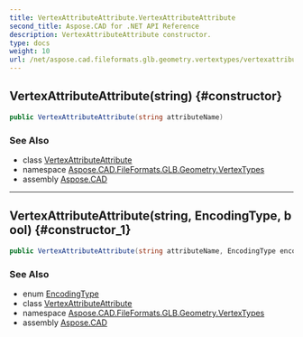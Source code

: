 ```yaml
---
title: VertexAttributeAttribute.VertexAttributeAttribute
second_title: Aspose.CAD for .NET API Reference
description: VertexAttributeAttribute constructor. 
type: docs
weight: 10
url: /net/aspose.cad.fileformats.glb.geometry.vertextypes/vertexattributeattribute/vertexattributeattribute/
---
```

## VertexAttributeAttribute(string) {#constructor}

```csharp
public VertexAttributeAttribute(string attributeName)
```

### See Also

* class [VertexAttributeAttribute](../)
* namespace [Aspose.CAD.FileFormats.GLB.Geometry.VertexTypes](../../vertexattributeattribute/)
* assembly [Aspose.CAD](../../../)

---

## VertexAttributeAttribute(string, EncodingType, bool) {#constructor_1}

```csharp
public VertexAttributeAttribute(string attributeName, EncodingType encoding, bool normalized)
```

### See Also

* enum [EncodingType](../../../aspose.cad.fileformats.glb/encodingtype/)
* class [VertexAttributeAttribute](../)
* namespace [Aspose.CAD.FileFormats.GLB.Geometry.VertexTypes](../../vertexattributeattribute/)
* assembly [Aspose.CAD](../../../)



